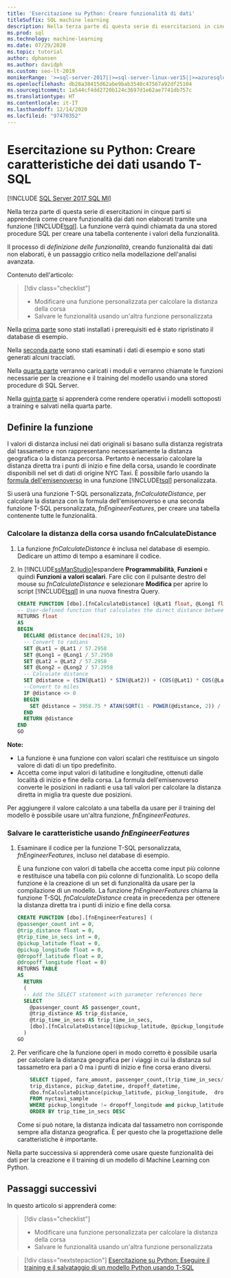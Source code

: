 ```yaml
---
title: 'Esercitazione su Python: Creare funzionalità di dati'
titleSuffix: SQL machine learning
description: Nella terza parte di questa serie di esercitazioni in cinque parti si aggiungeranno calcoli alle stored procedure da usare nei modelli di Machine Learning Python con il Machine Learning di SQL.
ms.prod: sql
ms.technology: machine-learning
ms.date: 07/29/2020
ms.topic: tutorial
author: dphansen
ms.author: davidph
ms.custom: seo-lt-2019
monikerRange: '>=sql-server-2017||>=sql-server-linux-ver15||>=azuresqldb-mi-current'
ms.openlocfilehash: db28a38415d62abe9bab3540c47567a92df25104
ms.sourcegitcommit: 1a544cf4dd2720b124c3697d1e62ae7741db757c
ms.translationtype: HT
ms.contentlocale: it-IT
ms.lasthandoff: 12/14/2020
ms.locfileid: "97470352"
---
```

# <a name="python-tutorial-create-data-features-using-t-sql"></a>Esercitazione su Python: Creare caratteristiche dei dati usando T-SQL
[!INCLUDE [SQL Server 2017 SQL MI](../../includes/applies-to-version/sqlserver2017-asdbmi.md)]

Nella terza parte di questa serie di esercitazioni in cinque parti si apprenderà come creare funzionalità dai dati non elaborati tramite una funzione [!INCLUDE[tsql](../../includes/tsql-md.md)]. La funzione verrà quindi chiamata da una stored procedure SQL per creare una tabella contenente i valori della funzionalità.

Il processo di *definizione delle funzionalità*, creando funzionalità dai dati non elaborati, è un passaggio critico nella modellazione dell'analisi avanzata.

Contenuto dell'articolo:

> [!div class="checklist"]
> + Modificare una funzione personalizzata per calcolare la distanza della corsa
> + Salvare le funzionalità usando un'altra funzione personalizzata

Nella [prima parte](python-taxi-classification-introduction.md) sono stati installati i prerequisiti ed è stato ripristinato il database di esempio.

Nella [seconda parte](python-taxi-classification-explore-data.md) sono stati esaminati i dati di esempio e sono stati generati alcuni tracciati.

Nella [quarta parte](python-taxi-classification-train-model.md) verranno caricati i moduli e verranno chiamate le funzioni necessarie per la creazione e il training del modello usando una stored procedure di SQL Server.

Nella [quinta parte](python-taxi-classification-deploy-model.md) si apprenderà come rendere operativi i modelli sottoposti a training e salvati nella quarta parte.

## <a name="define-the-function"></a>Definire la funzione

I valori di distanza inclusi nei dati originali si basano sulla distanza registrata dal tassametro e non rappresentano necessariamente la distanza geografica o la distanza percorsa. Pertanto è necessario calcolare la distanza diretta tra i punti di inizio e fine della corsa, usando le coordinate disponibili nel set di dati di origine NYC Taxi. È possibile farlo usando la [formula dell'emisenoverso](https://en.wikipedia.org/wiki/Haversine_formula) in una funzione [!INCLUDE[tsql](../../includes/tsql-md.md)] personalizzata.

Si userà una funzione T-SQL personalizzata, _fnCalculateDistance_, per calcolare la distanza con la formula dell'emisenoverso e una seconda funzione T-SQL personalizzata, _fnEngineerFeatures_, per creare una tabella contenente tutte le funzionalità.

### <a name="calculate-trip-distance-using-fncalculatedistance"></a>Calcolare la distanza della corsa usando fnCalculateDistance

1. La funzione _fnCalculateDistance_ è inclusa nel database di esempio. Dedicare un attimo di tempo a esaminare il codice.
  
2. In [!INCLUDE[ssManStudio](../../includes/ssmanstudio-md.md)]espandere **Programmabilità**, **Funzioni** e quindi **Funzioni a valori scalari**.
   Fare clic con il pulsante destro del mouse su _fnCalculateDistance_ e selezionare **Modifica** per aprire lo script [!INCLUDE[tsql](../../includes/tsql-md.md)] in una nuova finestra Query.
  
   ```sql
   CREATE FUNCTION [dbo].[fnCalculateDistance] (@Lat1 float, @Long1 float, @Lat2 float, @Long2 float)
   -- User-defined function that calculates the direct distance between two geographical coordinates
   RETURNS float
   AS
   BEGIN
     DECLARE @distance decimal(28, 10)
     -- Convert to radians
     SET @Lat1 = @Lat1 / 57.2958
     SET @Long1 = @Long1 / 57.2958
     SET @Lat2 = @Lat2 / 57.2958
     SET @Long2 = @Long2 / 57.2958
     -- Calculate distance
     SET @distance = (SIN(@Lat1) * SIN(@Lat2)) + (COS(@Lat1) * COS(@Lat2) * COS(@Long2 - @Long1))
     --Convert to miles
     IF @distance <> 0
     BEGIN
       SET @distance = 3958.75 * ATAN(SQRT(1 - POWER(@distance, 2)) / @distance);
     END
     RETURN @distance
   END
   GO
   ```

**Note:**

+ La funzione è una funzione con valori scalari che restituisce un singolo valore di dati di un tipo predefinito.
+ Accetta come input valori di latitudine e longitudine, ottenuti dalle località di inizio e fine della corsa. La formula dell'emisenoverso converte le posizioni in radianti e usa tali valori per calcolare la distanza diretta in miglia tra queste due posizioni.

Per aggiungere il valore calcolato a una tabella da usare per il training del modello è possibile usare un'altra funzione, _fnEngineerFeatures_.

### <a name="save-the-features-using-_fnengineerfeatures_"></a>Salvare le caratteristiche usando _fnEngineerFeatures_

1. Esaminare il codice per la funzione T-SQL personalizzata, _fnEngineerFeatures_, incluso nel database di esempio.
  
   È una funzione con valori di tabella che accetta come input più colonne e restituisce una tabella con più colonne di funzionalità.  Lo scopo della funzione è la creazione di un set di funzionalità da usare per la compilazione di un modello. La funzione _fnEngineerFeatures_ chiama la funzione T-SQL _fnCalculateDistance_ creata in precedenza per ottenere la distanza diretta tra i punti di inizio e fine della corsa.
  
   ```sql
   CREATE FUNCTION [dbo].[fnEngineerFeatures] (
   @passenger_count int = 0,
   @trip_distance float = 0,
   @trip_time_in_secs int = 0,
   @pickup_latitude float = 0,
   @pickup_longitude float = 0,
   @dropoff_latitude float = 0,
   @dropoff_longitude float = 0)
   RETURNS TABLE
   AS
     RETURN
     (
     -- Add the SELECT statement with parameter references here
     SELECT
       @passenger_count AS passenger_count,
       @trip_distance AS trip_distance,
       @trip_time_in_secs AS trip_time_in_secs,
       [dbo].[fnCalculateDistance](@pickup_latitude, @pickup_longitude, @dropoff_latitude, @dropoff_longitude) AS direct_distance
     )
   GO
   ```
  
2. Per verificare che la funzione operi in modo corretto è possibile usarla per calcolare la distanza geografica per i viaggi in cui la distanza sul tassametro era pari a 0 ma i punti di inizio e fine corsa erano diversi.
  
   ```sql
       SELECT tipped, fare_amount, passenger_count,(trip_time_in_secs/60) as TripMinutes,
       trip_distance, pickup_datetime, dropoff_datetime,
       dbo.fnCalculateDistance(pickup_latitude, pickup_longitude,  dropoff_latitude, dropoff_longitude) AS direct_distance
       FROM nyctaxi_sample
       WHERE pickup_longitude != dropoff_longitude and pickup_latitude != dropoff_latitude and trip_distance = 0
       ORDER BY trip_time_in_secs DESC
   ```
  
   Come si può notare, la distanza indicata dal tassametro non corrisponde sempre alla distanza geografica. È per questo che la progettazione delle caratteristiche è importante.

Nella parte successiva si apprenderà come usare queste funzionalità dei dati per la creazione e il training di un modello di Machine Learning con Python.

## <a name="next-steps"></a>Passaggi successivi

In questo articolo si apprenderà come:

> [!div class="checklist"]
> + Modificare una funzione personalizzata per calcolare la distanza della corsa
> + Salvare le funzionalità usando un'altra funzione personalizzata

> [!div class="nextstepaction"]
> [Esercitazione su Python: Eseguire il training e il salvataggio di un modello Python usando T-SQL](python-taxi-classification-train-model.md)